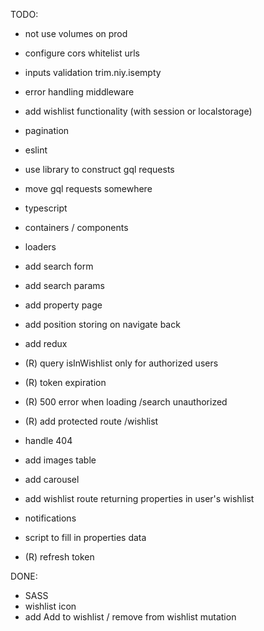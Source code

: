 TODO:

- not use volumes on prod
- configure cors whitelist urls
- inputs validation trim.niy.isempty
- error handling middleware
- add wishlist functionality (with session or localstorage)
- pagination
- eslint
- use library to construct gql requests
- move gql requests somewhere
- typescript
- containers / components
- loaders
- add search form
- add search params
- add property page
- add position storing on navigate back
- add redux

- (R) query isInWishlist only for authorized users
- (R) token expiration
- (R) 500 error when loading /search unauthorized
- (R) add protected route /wishlist
- handle 404
- add images table
- add carousel
- add wishlist route returning properties in user's wishlist
- notifications
- script to fill in properties data
- (R) refresh token

DONE:
- SASS
- wishlist icon
- add Add to wishlist / remove from wishlist mutation